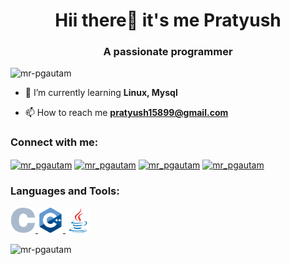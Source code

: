 
<h1 align="center">Hii there👋 it's me Pratyush</h1>
<h3 align="center">A passionate programmer</h3>

<p align="left"> <img src="https://komarev.com/ghpvc/?username=mr-pgautam&label=Profile%20views&color=0e75b6&style=flat" alt="mr-pgautam" /> </p>

- 🌱 I’m currently learning **Linux, Mysql**

- 📫 How to reach me **pratyush15899@gmail.com**

<h3 align="left">Connect with me:</h3>
<p align="left">
<a href="https://twitter.com/mr_pgautam" target="blank"><img align="center" src="https://cdn.jsdelivr.net/npm/simple-icons@3.0.1/icons/twitter.svg" alt="mr_pgautam" height="30" width="40" /></a>
<a href="https://linkedin.com/in/mrpgautam" target="blank"><img align="center" src="https://cdn.jsdelivr.net/npm/simple-icons@3.0.1/icons/linkedin.svg" alt="mr_pgautam" height="30" width="40" /></a>
<a href="https://instagram.com/mr.pgautam" target="blank"><img align="center" src="https://cdn.jsdelivr.net/npm/simple-icons@3.0.1/icons/instagram.svg" alt="mr_pgautam" height="30" width="40" /></a>
<a href="https://www.hackerrank.com/Mr_Gautam" target="blank"><img align="center" src="https://cdn.jsdelivr.net/npm/simple-icons@3.0.1/icons/hackerrank.svg" alt="mr_pgautam" height="30" width="40" /></a>
</p>

<h3 align="left">Languages and Tools:</h3>
<p align="left"> <a href="https://www.cprogramming.com/" target="_blank"> <img src="https://raw.githubusercontent.com/devicons/devicon/master/icons/c/c-original.svg" alt="c" width="40" height="40"/> </a> <a href="https://www.w3schools.com/cpp/" target="_blank"> <img src="https://raw.githubusercontent.com/devicons/devicon/master/icons/cplusplus/cplusplus-original.svg" alt="cplusplus" width="40" height="40"/> </a> <a href="https://www.java.com" target="_blank"> <img src="https://raw.githubusercontent.com/devicons/devicon/master/icons/java/java-original.svg" alt="java" width="40" height="40"/> </a> </p>

<p><img align="center" src="https://github-readme-stats.vercel.app/api/top-langs?username=mr-pgautam&show_icons=true&locale=en&layout=compact" alt="mr-pgautam" /></p>
